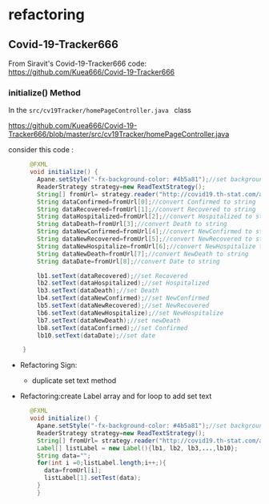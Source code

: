 # refactoring

## Covid-19-Tracker666
From Siravit's Covid-19-Tracker666 code: https://github.com/Kuea666/Covid-19-Tracker666

### initialize() Method
In the `src/cv19Tracker/homePageController.java ` class

https://github.com/Kuea666/Covid-19-Tracker666/blob/master/src/cv19Tracker/homePageController.java

consider this code :
```java
      @FXML
      void initialize() {
        Apane.setStyle("-fx-background-color: #4b5a81");//set background color.
        ReaderStrategy strategy=new ReadTextStrategy();
        String[] fromUrl= strategy.reader("http://covid19.th-stat.com/api/open/today");
        String dataConfirmed=fromUrl[0];//convert Confirmed to string
        String dataRecovered=fromUrl[1];//convert Recovered to string
        String dataHospitalized=fromUrl[2];//convert Hospitalized to string
        String dataDeath=fromUrl[3];//convert Death to string
        String dataNewConfirmed=fromUrl[4];//convert NewConfirmed to string
        String dataNewRecovered=fromUrl[5];//convert NewRecovered to string
        String dataNewHospitalize=fromUrl[6];//convert NewHospitalize to string
        String dataNewDeath=fromUrl[7];//convert NewDeath to string
        String dataDate=fromUrl[8];//convert Date to string

        lb1.setText(dataRecovered);//set Recovered
        lb2.setText(dataHospitalized);//set Hospitalized
        lb3.setText(dataDeath);//set Death
        lb4.setText(dataNewConfirmed);//set NewConfirmed
        lb5.setText(dataNewRecovered);//set NewRecovered
        lb6.setText(dataNewHospitalize);//set NewHospitalize
        lb7.setText(dataNewDeath);//set newDeath
        lb8.setText(dataConfirmed);//set Confirmed
        lb10.setText(dataDate);//set date

    }
```
* Refactoring Sign:

    * duplicate set text method
    
* Refactoring:create Label array and for loop to add set text

```java      
      @FXML
      void initialize() {
        Apane.setStyle("-fx-background-color: #4b5a81");//set background color.
        ReaderStrategy strategy=new ReadTextStrategy();
        String[] fromUrl= strategy.reader("http://covid19.th-stat.com/api/open/today");
        Label[] listLabel = new Label(){lb1, lb2, lb3,...,lb10};
        String data="";
        for(int i =0;listLabel.length;i++;){
          data=fromUrl[i];
          listLabel[1].setTest(data);
        }
        }
        
   
